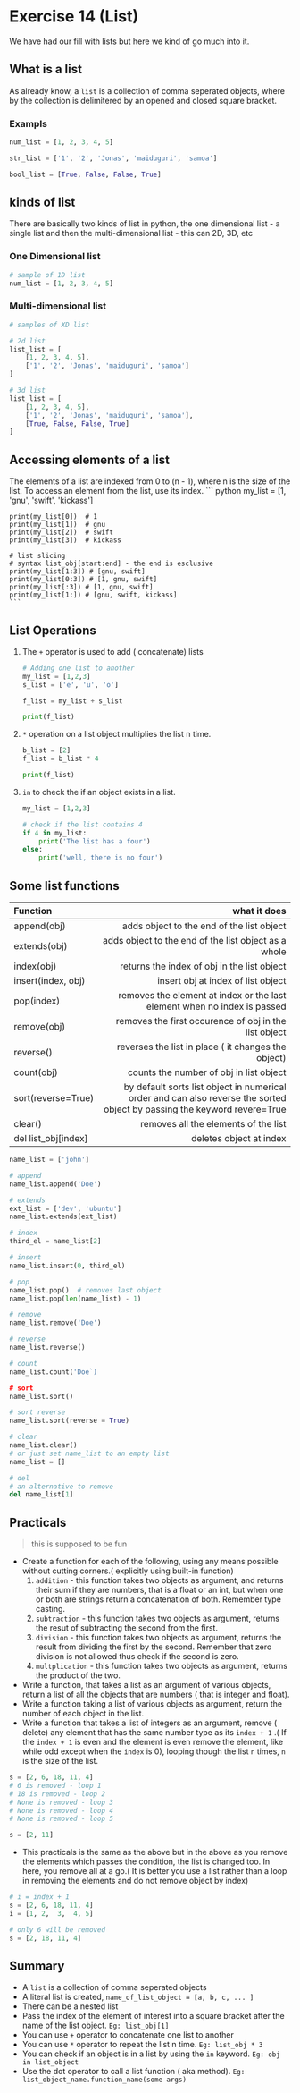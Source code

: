 # Exercise 14 (List)
We have had our fill with lists but here we kind of go much into it.

## What is a list

As already know, a `list` is a collection of comma seperated objects, where by the collection is delimitered by an opened and closed square bracket.

### Exampls

``` python
num_list = [1, 2, 3, 4, 5]

str_list = ['1', '2', 'Jonas', 'maiduguri', 'samoa']

bool_list = [True, False, False, True]
```

## kinds of list

There are basically two kinds of list in python, the one dimensional list - a single list and then the multi-dimensional list - this can 2D, 3D, etc

### One Dimensional list

``` python
# sample of 1D list
num_list = [1, 2, 3, 4, 5]
```

### Multi-dimensional list

``` python
# samples of XD list

# 2d list
list_list = [
    [1, 2, 3, 4, 5],
    ['1', '2', 'Jonas', 'maiduguri', 'samoa']
]

# 3d list
list_list = [
    [1, 2, 3, 4, 5],
    ['1', '2', 'Jonas', 'maiduguri', 'samoa'],
    [True, False, False, True]
]
```

## Accessing elements of a list

The elements of a list are indexed from 0 to (n - 1), where n is the size of the list. To access an element from the list, use its index.
    ``` python
    my_list = [1, 'gnu', 'swift', 'kickass']
    
    print(my_list[0])  # 1
    print(my_list[1])  # gnu
    print(my_list[2])  # swift
    print(my_list[3])  # kickass

    # list slicing
    # syntax list_obj[start:end] - the end is esclusive
    print(my_list[1:3]) # [gnu, swift]
    print(my_list[0:3]) # [1, gnu, swift]
    print(my_list[:3]) # [1, gnu, swift]
    print(my_list[1:]) # [gnu, swift, kickass]
    ```

## List Operations

1. The `+` operator is used to add ( concatenate) lists
    ``` python 
    # Adding one list to another
    my_list = [1,2,3]
    s_list = ['e', 'u', 'o']

    f_list = my_list + s_list

    print(f_list)
    ``` 

1. `*` operation on a list object multiplies the list n time.

    ```python
    b_list = [2]
    f_list = b_list * 4

    print(f_list)
    ```

1. `in` to check the if an object exists in a list.
    ``` python
    my_list = [1,2,3]

    # check if the list contains 4
    if 4 in my_list:
        print('The list has a four')
    else:
        print('well, there is no four')
    ```

## Some list functions
| Function | what it does|
|:--------|-----------:|
| append(obj) | adds object to the end of the list object|
| extends(obj) | adds object to the end of the list object as a whole|
| index(obj) | returns the index of obj in the list object|
| insert(index, obj) | insert obj at index of list object|
| pop(index) | removes the element at index or the last element when no index is passed|
| remove(obj) | removes the first occurence of obj in the list object|
| reverse() | reverses the list in place ( it changes the object)|
| count(obj) | counts the number of obj in list object|
| sort(reverse=True) | by default sorts list object in numerical order and can also reverse the sorted object by passing the keyword revere=True|
| clear() | removes all the elements of the list|
| del list_obj[index] | deletes object at index|

``` python
name_list = ['john']

# append
name_list.append('Doe')

# extends
ext_list = ['dev', 'ubuntu']
name_list.extends(ext_list)

# index
third_el = name_list[2]

# insert
name_list.insert(0, third_el)

# pop
name_list.pop()  # removes last object
name_list.pop(len(name_list) - 1)

# remove
name_list.remove('Doe')

# reverse
name_list.reverse()

# count
name_list.count('Doe`)

# sort
name_list.sort()

# sort reverse
name_list.sort(reverse = True)

# clear
name_list.clear()
# or just set name_list to an empty list
name_list = []

# del
# an alternative to remove
del name_list[1]
```

## Practicals

> this is supposed to be fun

* Create a function for each of the following, using any means possible without cutting corners.( explicitly using built-in function)
    1. `addition` - this function takes two objects as argument,  and returns their sum if they are numbers, that is a float or an int, but when one or both are strings return a concatenation of both. Remember type casting.
    1. `subtraction` - this function takes two objects as argument, returns the resut of subtracting the second from the first.
    1. `division` - this function takes two objects as argument, returns the result from dividing the first by the second. Remember that zero division is not allowed thus check if the second is zero.
    1. `multplication` - this function takes two objects as argument, returns the product of the two.
* Write a function, that takes a list as an argument of various objects, return a list of all the objects that are numbers ( that is integer and float).
* Write a function taking a list of various objects as argument, return the number of each object in the list.
* Write a function that takes a list of integers as an argument, remove ( delete) any element that has the same number type as its `index + 1` .( If the `index + 1` is even and the element is even remove the element, like while odd except when the `index` is 0), looping though the list `n` times, `n` is the size of the list.

    

``` python
s = [2, 6, 18, 11, 4]
# 6 is removed - loop 1
# 18 is removed - loop 2
# None is removed - loop 3
# None is removed - loop 4
# None is removed - loop 5

s = [2, 11]
```

* This practicals is the same as the above but in the above as you remove the elements which passes the condition, the list is changed too. In here, you remove all at a go.( It is better you use a list rather than a loop in removing the elements and do not remove object by index)

    

``` python
# i = index + 1
s = [2, 6, 18, 11, 4]
i = [1, 2,  3,  4, 5]

# only 6 will be removed
s = [2, 18, 11, 4]
```

## Summary

* A `list` is a collection of comma seperated objects
* A literal list is created, `name_of_list_object = [a, b, c, ... ]` 
* There can be a nested list
* Pass the index of the element of interest into a square bracket after the name of the list object. `Eg: list_obj[1]` 
* You can use `+` operator to concatenate one list to another
* You can use `*` operator to repeat the list n time. `Eg: list_obj * 3` 
* You can check if an object is in a list by using the `in` keyword. `Eg: obj in list_object` 
* Use the dot operator to call a list function ( aka method). `Eg: list_object_name.function_name(some args)` 

